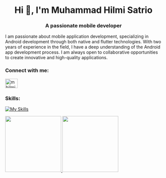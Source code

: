 <h1 align="center">Hi 👋, I'm Muhammad Hilmi Satrio</h1>
<h3 align="center">A passionate mobile developer</h3>
<p>I am passionate about mobile application development, specializing in Android development through both native and flutter technologies. With two years of experience in the field, I have a deep understanding of the Android app development process. I am always open to collaborative opportunities to create innovative and high-quality applications.</p>

<h3 align="left">Connect with me:</h3>
<p align="left">
<a href="https://linkedin.com/in/mhilmisatrio" target="blank"><img align="center" src="https://raw.githubusercontent.com/rahuldkjain/github-profile-readme-generator/master/src/images/icons/Social/linked-in-alt.svg" alt="mhilmisatrio" height="30" width="40" /></a>
</p>

<h3 align="left">Skills:</h3>
<a href="https://skillicons.dev"><img src="https://skillicons.dev/icons?i=androidstudio,cs,css,dart,firebase,flutter,javascript,kotlin,sqlite,unity,vscode,java,notion,figma&theme=dark&perline=15" alt="My Skills" /></a>

<p align="left">
<a href="https://github.com/hilmisatrio16">
  <img height="180em" src="https://github-readme-stats-eight-theta.vercel.app/api?username=hilmisatrio16&show_icons=true&theme=algolia&include_all_commits=true&count_private=true"/>
  <img height="180em" src="https://github-readme-stats-eight-theta.vercel.app/api/top-langs/?username=hilmisatrio16&layout=compact&langs_count=8&theme=algolia"/>
</a>
</p>
